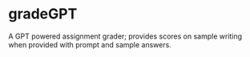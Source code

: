 # gradeGPT
A GPT powered assignment grader; provides scores on sample writing when provided with prompt and sample answers.
